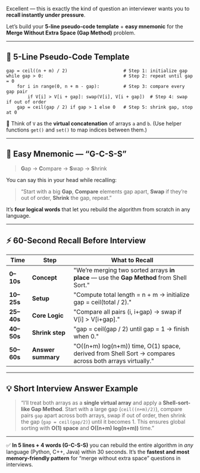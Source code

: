 Excellent — this is exactly the kind of question an interviewer wants you to **recall instantly under pressure**.

Let’s build your **5-line pseudo-code template** + **easy mnemonic** for the **Merge Without Extra Space (Gap Method)** problem.

---

## 🧩 5-Line Pseudo-Code Template

```
gap = ceil((n + m) / 2)                     # Step 1: initialize gap
while gap > 0:                              # Step 2: repeat until gap = 0
    for i in range(0, n + m - gap):         # Step 3: compare every gap pair
        if V[i] > V[i + gap]: swap(V[i], V[i + gap])  # Step 4: swap if out of order
    gap = ceil(gap / 2) if gap > 1 else 0   # Step 5: shrink gap, stop at 0
```

🧠 Think of `V` as the **virtual concatenation** of arrays `a` and `b`.
(Use helper functions `get()` and `set()` to map indices between them.)

---

## 🧠 Easy Mnemonic — **“G-C-S-S”**

> **G**ap → **C**ompare → **S**wap → **S**hrink

You can say this in your head while recalling:

> “Start with a big **Gap**,
> **Compare** elements gap apart,
> **Swap** if they’re out of order,
> **Shrink** the gap, repeat.”

It’s **four logical words** that let you rebuild the algorithm from scratch in any language.

---

## ⚡ 60-Second Recall Before Interview

| Time       | Step               | What to Recall                                                                                         |
| ---------- | ------------------ | ------------------------------------------------------------------------------------------------------ |
| **0–10s**  | **Concept**        | "We’re merging two sorted arrays **in place** — use the **Gap Method** from Shell Sort."               |
| **10–25s** | **Setup**          | "Compute total length = n + m → initialize gap = ceil(total / 2)."                                     |
| **25–40s** | **Core Logic**     | "Compare all pairs (i, i+gap) → swap if V[i] > V[i+gap]."                                              |
| **40–50s** | **Shrink step**    | "gap = ceil(gap / 2) until gap = 1 → finish when 0."                                                   |
| **50–60s** | **Answer summary** | "O((n+m) log(n+m)) time, O(1) space, derived from Shell Sort → compares across both arrays virtually." |

---

## 💡 Short Interview Answer Example

> “I’ll treat both arrays as a **single virtual array** and apply a **Shell-sort-like Gap Method**.
> Start with a large gap (`ceil((n+m)/2)`), compare pairs `gap` apart across both arrays,
> swap if out of order, then shrink the gap (`gap = ceil(gap/2)`) until it becomes 1.
> This ensures global sorting with **O(1) space** and **O((n+m) log(n+m))** time.”

---

✅ **In 5 lines + 4 words (G-C-S-S)** you can rebuild the entire algorithm in *any* language (Python, C++, Java) within 30 seconds.
It’s the **fastest and most memory-friendly pattern** for “merge without extra space” questions in interviews.
